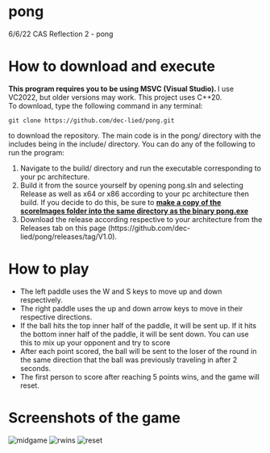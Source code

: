 # pong
<p>6/6/22 CAS Reflection 2 - pong </p>

<h1> How to download and execute </h1>
<p> <b> This program requires you to be using MSVC (Visual Studio). </b> I use VC2022, but older versions may work. This project uses C++20. <br /> 
  To download, type the following command in any terminal: </p>

```
git clone https://github.com/dec-lied/pong.git
``` 

<p> to download the repository. The main code is in the pong/ directory with the includes being in the include/ directory. You can do any of the following to run the program: </p>
<ol>
  <li> Navigate to the build/ directory and run the executable corresponding to your pc architecture. </li>
  <li> Build it from the source yourself by opening pong.sln and selecting Release as well as x64 or x86 according to your pc architecture then build.
       If you decide to do this, be sure to <b> <ins> make a copy of the scoreImages folder into the same directory as the binary pong.exe </ins> </b> </li>
  <li> Download the release according respective to your architecture from the Releases tab on this page (https://github.com/dec-lied/pong/releases/tag/V1.0). </li>
</ol>

<h1> How to play </h1>
<ul>
  <li> The left paddle uses the W and S keys to move up and down respectively. </li>
  <li> The right paddle uses the up and down arrow keys to move in their respective directions. </li>
  <li> If the ball hits the top inner half of the paddle, it will be sent up. If it hits the bottom inner half of the paddle, it will be sent down. 
    You can use this to mix up your opponent and try to score </li>
  <li> After each point scored, the ball will be sent to the loser of the round in the same direction that the ball was previously traveling in after 2 seconds. </li>
  <li> The first person to score after reaching 5 points wins, and the game will reset. </li>
</ul>

<h1> Screenshots of the game </h1>

![midgame](https://user-images.githubusercontent.com/103293120/172284466-bc9f57a2-86d9-49dd-b0ff-ff622b2cd51c.jpg)
![rwins](https://user-images.githubusercontent.com/103293120/172284474-d513c8ec-1993-46cf-aa40-6bf4fcf70a5b.jpg)
![reset](https://user-images.githubusercontent.com/103293120/172284480-cbba7a13-7955-4720-9d42-2dade1912da5.jpg)
